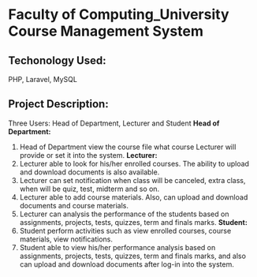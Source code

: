 # Faculty of Computing_University Course Management System

## Techonology Used:
PHP, Laravel, MySQL
 
## Project Description:
Three Users: Head of Department, Lecturer and Student
<b>Head of Department:</b>
1. Head of Department view the course file what course Lecturer will provide or set it into the system.
<b>Lecturer:</b>
1. Lecturer able to look for his/her enrolled courses. The ability to upload and download documents is also available. 
2. Lecturer can set notification when class will be canceled, extra class, when will be quiz, test, midterm and so on. 
3. Lecturer able to add course materials. Also, can upload and download documents and course materials.
4. Lecturer can analysis the performance of the students based on assignments, projects, tests, quizzes, term and finals marks.
<b>Student:</b>
1. Student perform activities such as view enrolled courses, course materials, view notifications. 
2. Student able to view his/her performance analysis based on assignments, projects, tests, quizzes, term and finals marks, and also can upload and download
documents after log-in into the system.
